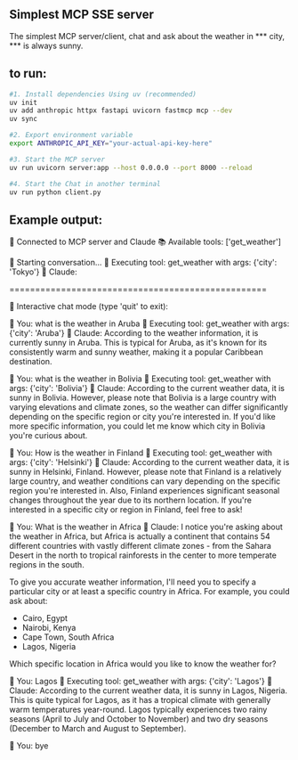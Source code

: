 ## Simplest MCP SSE server
The simplest MCP server/client, chat and ask about the weather in *** city, *** is always sunny.

## to run:

```bash
#1. Install dependencies Using uv (recommended)
uv init
uv add anthropic httpx fastapi uvicorn fastmcp mcp --dev
uv sync

#2. Export environment variable
export ANTHROPIC_API_KEY="your-actual-api-key-here"

#3. Start the MCP server
uv run uvicorn server:app --host 0.0.0.0 --port 8000 --reload

#4. Start the Chat in another terminal
uv run python client.py
```
## Example output:
🚀 Connected to MCP server and Claude
📚 Available tools: ['get_weather']

💬 Starting conversation...
🔧 Executing tool: get_weather with args: {'city': 'Tokyo'}
🤖 Claude: 

==================================================

🎯 Interactive chat mode (type 'quit' to exit):

👤 You: what is the weather in Aruba
🔧 Executing tool: get_weather with args: {'city': 'Aruba'}
🤖 Claude: According to the weather information, it is currently sunny in Aruba. This is typical for Aruba, as it's known for its consistently warm and sunny weather, making it a popular Caribbean destination.

👤 You: what is the weather in Bolivia
🔧 Executing tool: get_weather with args: {'city': 'Bolivia'}
🤖 Claude: According to the current weather data, it is sunny in Bolivia. However, please note that Bolivia is a large country with varying elevations and climate zones, so the weather can differ significantly depending on the specific region or city you're interested in. If you'd like more specific information, you could let me know which city in Bolivia you're curious about.

👤 You: How is the weather in Finland
🔧 Executing tool: get_weather with args: {'city': 'Helsinki'}
🤖 Claude: According to the current weather data, it is sunny in Helsinki, Finland. However, please note that Finland is a relatively large country, and weather conditions can vary depending on the specific region you're interested in. Also, Finland experiences significant seasonal changes throughout the year due to its northern location. If you're interested in a specific city or region in Finland, feel free to ask!

👤 You: What is the weather in Africa
🤖 Claude: I notice you're asking about the weather in Africa, but Africa is actually a continent that contains 54 different countries with vastly different climate zones - from the Sahara Desert in the north to tropical rainforests in the center to more temperate regions in the south. 

To give you accurate weather information, I'll need you to specify a particular city or at least a specific country in Africa. For example, you could ask about:
- Cairo, Egypt
- Nairobi, Kenya
- Cape Town, South Africa
- Lagos, Nigeria

Which specific location in Africa would you like to know the weather for?

👤 You: Lagos
🔧 Executing tool: get_weather with args: {'city': 'Lagos'}
🤖 Claude: According to the current weather data, it is sunny in Lagos, Nigeria. This is quite typical for Lagos, as it has a tropical climate with generally warm temperatures year-round. Lagos typically experiences two rainy seasons (April to July and October to November) and two dry seasons (December to March and August to September).

👤 You: bye

